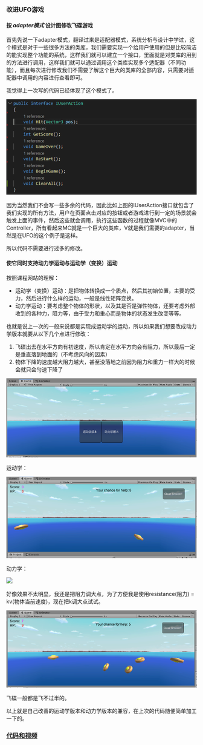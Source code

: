### 改进UFO游戏

#### 按 *adapter模式* 设计图修改飞碟游戏

首先先说一下adapter模式，翻译过来是适配器模式，系统分析与设计中学过，这个模式是对于一些很多方法的类库，我们需要实现一个给用户使用的但是比较简洁的能实现整个功能的系统，这样我们就可以建立一个接口，里面就是对类库的用到的方法进行调用，这样我们就可以通过调用这个类库实现多个适配器（不同功能），而且每次进行修改我们不需要了解这个巨大的类库的全部内容，只需要对适配器中调用的内容进行查看即可。

我觉得上一次写的代码已经体现了这个模式了。

![](img/1.PNG)

因为当然我们不会写一些多余的代码，因此比如上图的IUserAction接口就包含了我们实现的所有方法，用户在页面点击对应的按钮或者游戏进行到一定的场景就会触发上面的事件，然后这些就会调用，执行这些函数的过程就像MVC中的Controller，所有看起来MC就是一个巨大的类库，V就是我们需要的adapter，当然是在UFO的这个例子是这样。

所以代码不需要进行过多的修改。

#### 使它同时支持动力学运动与运动学（变换）运动

按照课程网站的理解：

- 运动学（变换）运动：是把物体转换成一个质点，然后其初始位置，主要的受力，然后进行什么样的运动，一般是线性矩阵变换。
- 动力学运动：要考虑整个物体的形状，以及其是否是弹性物体，还要考虑外部收到的各种力，阻力等，由于受力和重心而是物体的状态发生改变等等。

也就是说上一次的一般来说都是实现成运动学的运动，所以如果我们想要改成动力学版本就要从以下几个点进行修改：

1. 飞碟出去在水平方向有初速度，所以肯定在水平方向会有阻力，所以最后一定是垂直落到地面的（不考虑风向的因素）
2. 物体下降的速度越大阻力越大，甚至没落地之前因为阻力和重力一样大的时候会就只会匀速下降了

![](img/2.png)

运动学：

![](img/3.PNG)

动力学：

![](img./4.PNG)

好像效果不太明显，我还是把阻力调大点，为了方便我是使用resistance(阻力) = kv(物体当前速度)，现在把k调大点试试。

![](img/5.PNG)

飞碟一般都是飞不过半的。

以上就是自己改善的运动学版本和动力学版本的兼容，在上次的代码随便简单加工一下的。

### **[代码和视频](https://github.com/iamcaiji/3d-game-programing/tree/master/hw6-改进UFO)**